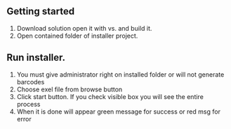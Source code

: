 ## Getting started
 1. Download solution open it with vs. and build it.
 2. Open contained folder of installer project.
## Run installer.
 1. You must give administrator right on installed folder or will not generate barcodes
 2. Choose exel file from browse button
 3. Click start button. If you check visible box you will see the entire process
 4. When it is done will appear green message for success or red msg for error
